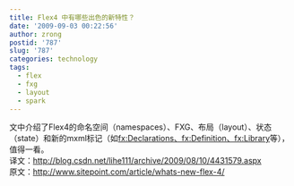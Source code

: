 ```yaml
---
title: Flex4 中有哪些出色的新特性？
date: '2009-09-03 00:22:56'
author: zrong
postid: '787'
slug: '787'
categories: technology
tags:
  - flex
  - fxg
  - layout
  - spark
---
```


文中介绍了Flex4的命名空间（namespaces）、FXG、布局（layout）、状态（state）和新的mxml标记（如[fx:Declarations、fx:Definition、fx:Library](http://livedocs.adobe.com/flex/gumbo/langref/mxml-tag-detail.html)等），值得一看。  
译文：<http://blog.csdn.net/lihe111/archive/2009/08/10/4431579.aspx>  
原文：<http://www.sitepoint.com/article/whats-new-flex-4/>

